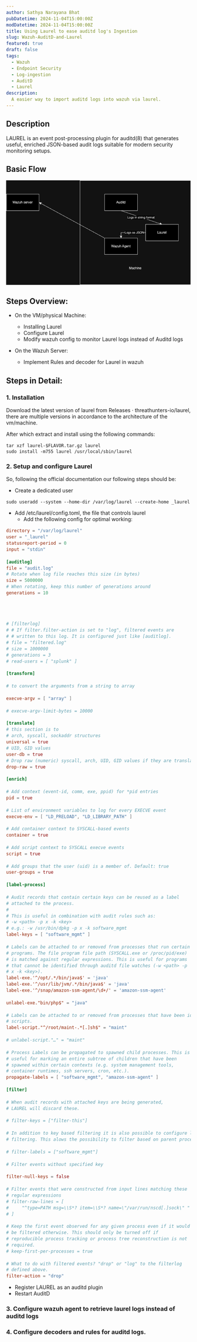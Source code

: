 ```yaml
---
author: Sathya Narayana Bhat
pubDatetime: 2024-11-04T15:00:00Z
modDatetime: 2024-11-04T15:00:00Z
title: Using Laurel to ease auditd log's Ingestion
slug: Wazuh-AuditD-and-Laurel
featured: true
draft: false
tags:
  - Wazuh
  - Endpoint Security
  - Log-ingestion
  - AuditD
  - Laurel
description:
  A easier way to import auditd logs into wazuh via laurel.
---
```

## Description
LAUREL is an event post-processing plugin for auditd(8) that generates useful, enriched JSON-based audit logs suitable for modern security monitoring setups.

## Basic Flow
![alt text](image.png)

## Steps Overview:
- On the VM/physical Machine:
  - Installing Laurel
  - Configure Laurel
  - Modify wazuh config to monitor Laurel logs instead of Auditd logs

- On the Wazuh Server:

  - Implement Rules and decoder for Laurel in wazuh

## Steps in Detail:
### 1. Installation
Download the latest version of laurel from Releases · threathunters-io/laurel, there are multiple versions in accordance to the architecture of the vm/machine.

After which extract and install using the following commands:

```shell
tar xzf laurel-$FLAVOR.tar.gz laurel
sudo install -m755 laurel /usr/local/sbin/laurel
```
### 2. Setup and configure Laurel

So, following the official documentation our following steps should be:

- Create a dedicated user
```shell
sudo useradd --system --home-dir /var/log/laurel --create-home _laurel
```
- Add /etc/laurel/config.toml, the file that controls laurel
  - Add the following config for optimal working:
```toml
directory = "/var/log/laurel"
user = "_laurel"
statusreport-period = 0
input = "stdin"

[auditlog]
file = "audit.log"
# Rotate when log file reaches this size (in bytes)
size = 5000000
# When rotating, keep this number of generations around
generations = 10




# [filterlog]
# # If filter.filter-action is set to "log", filtered events are
# # written to this log. It is configured just like [auditlog].
# file = "filtered.log"
# size = 1000000
# generations = 3
# read-users = [ "splunk" ]

[transform]

# to convert the arguments from a string to array

execve-argv = [ "array" ]

# execve-argv-limit-bytes = 10000

[translate]
# this section is to 
# arch, syscall, sockaddr structures
universal = true
# UID, GID values
user-db = true
# Drop raw (numeric) syscall, arch, UID, GID values if they are translated
drop-raw = true

[enrich]

# Add context (event-id, comm, exe, ppid) for *pid entries
pid = true

# List of environment variables to log for every EXECVE event
execve-env = [ "LD_PRELOAD", "LD_LIBRARY_PATH" ]

# Add container context to SYSCALL-based events
container = true

# Add script context to SYSCALL execve events
script = true

# Add groups that the user (uid) is a member of. Default: true
user-groups = true

[label-process]

# Audit records that contain certain keys can be reused as a label
# attached to the process.
#
# This is useful in combination with audit rules such as:
# -w <path> -p x -k <key>
# e.g.: -w /usr/bin/dpkg -p x -k software_mgmt
label-keys = [ "software_mgmt" ]

# Labels can be attached to or removed from processes that run certain
# programs. The file program file path (SYSCALL.exe or /proc/pid/exe)
# is matched against regular expressions. This is useful for programs
# that cannot be identified through auditd file watches (-w <path> -p
# x -k <key>).
label-exe.'^/opt/.*/bin/java$' = 'java'
label-exe.'^/usr/lib/jvm/.*/bin/java$' = 'java'
label-exe.'^/snap/amazon-ssm-agent/\d+/' = 'amazon-ssm-agent'

unlabel-exe."bin/php$" = "java"

# Labels can be attached to or removed from processes that have been identified as
# scripts.
label-script."^/root/maint-.*[.]sh$" = "maint"

# unlabel-script."…" = "maint"

# Process Labels can be propagated to spawned child processes. This is
# useful for marking an entire subtree of children that have been
# spawned within certain contexts (e.g. system management tools,
# container runtimes, ssh servers, cron, etc.).
propagate-labels = [ "software_mgmt", "amazon-ssm-agent" ]

[filter]

# When audit records with attached keys are being generated,
# LAUREL will discard these.

# filter-keys = ["filter-this"]

# In addition to key based filtering it is also possible to configure label based 
# filtering. This alows the possibility to filter based on parent processes.

# filter-labels = ["software_mgmt"]

# Filter events without specified key

filter-null-keys = false

# Filter events that were constructed from input lines matching these
# regular expressions
# filter-raw-lines = [
#     "^type=PATH msg=\\S*? item=\\S*? name=\"/var/run/nscd[.]sock\" "
# ]

# Keep the first event observed for any given process even if it would
# be filtered otherwise. This should only be turned off if
# reproducible process tracking or process tree reconstruction is not
# required.
# keep-first-per-processes = true

# What to do with filtered events? "drop" or "log" to the filterlog
# defined above.
filter-action = "drop"
``` 
- Register LAUREL as an auditd plugin
- Restart AuditD 

### 3. Configure wazuh agent to retrieve laurel logs instead of auditd logs

### 4. Configure decoders and rules for auditd logs.